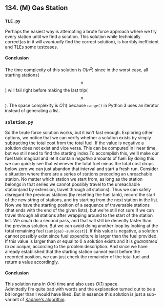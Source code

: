 ## 134. (M) Gas Station

### `TLE.py`
Perhaps the easiest way is attempting a brute force approach where we try every station until we find a solution. This solution while technically correct(as in it will *eventually* find the correct solution), is horribly inefficient and TLEs some testcases.  
  
#### Conclusion
The time complexity of this solution is $O(n^2)$ since in the worst case, all starting stations($$n$$) will fail right before making the last trip($$n$$). The space complexity is $O(1)$ because `range()` in Python 3 uses an iterator instead of generating a list.  
  

### `solution.py`
So the brute force solution works, but it isn't fast enough. Exploring other options, we notice that we can verify whether a solution exists by simply subtracting the total cost from the total fuel. If the value is negative a solution does not exist and vice versa. This can be computed in linear time, but we still need to find the starting index.To accomplish this, we'll make our fuel tank magical and let it contain *negative* amounts of fuel. By doing this we can quickly see that whenever the total fuel minus the total cost drops below zero we can just abandon that interval and start a fresh run. Consider a situation where there are a series of stations preceding an unreachable station. No matter which station we start from, as long as the station belongs in that series we cannot possibly travel to the unreachable station(and by extension, travel through all stations). Thus we can safely disregard the previous stations (by resetting the fuel tank), record the start of the new string of stations, and try starting from the next station in the list.  
Now we have the starting position of a sequence of traversable stations (that ends with the end of the given lists), but we're still not sure if we can travel through all stations after wrapping around to the start of the station list. We *could* do a second pass, and that will still be decently faster than the previous solution. But we can avoid doing another loop by looking at the total remaining fuel (`sum(gas)-sum(cost)`). If this value is negative, a solution cannot possibly exist since fuel expenditure is larger than the fuel provided. If this value is larger than or equal to 0 a solution exists and it is *guaranteed to be unique*, according to the problem description. And since we have already established that the starting station cannot exist before the recorded position, we can just check the remainder of the total fuel and return a value accordingly.  
  
#### Conclusion
This solution runs in $O(n)$ time and also uses $O(1)$ space.  
Admittedly I'm quite bad with words and the explanation turned out to be a bit longer than I would have liked. But in essence this solution is just a sub-variant of [Kadane's algorithm](https://en.wikipedia.org/wiki/Maximum_subarray_problem#Kadane's_algorithm).
  

